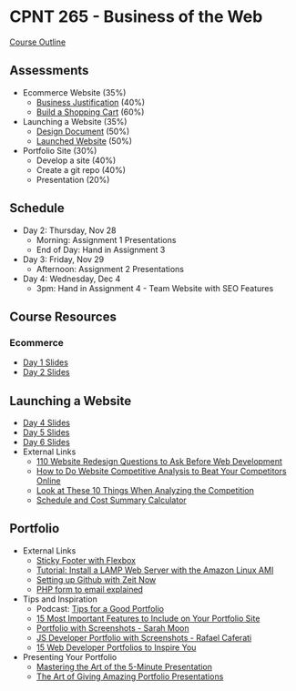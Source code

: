 # CPNT 265 - Business of the Web
[Course Outline](CPNT_265.pdf)
## Assessments
- Ecommerce Website (35%)
  - [Business Justification](assessments/assignment-1) (40%)
  - [Build a Shopping Cart](assessments/assignment-2) (60%)
- Launching a Website (35%)
  - [Design Document](assessments/assignment-3) (50%)
  - [Launched Website](assessments/assignment-4) (50%)
- Portfolio Site (30%)
  - Develop a site (40%)
  - Create a git repo (40%)
  - Presentation (20%)
## Schedule
- Day 2: Thursday, Nov 28
  - Morning: Assignment 1 Presentations
  - End of Day: Hand in Assignment 3
- Day 3: Friday, Nov 29
  - Afternoon: Assignment 2 Presentations
- Day 4: Wednesday, Dec 4
  - 3pm: Hand in Assignment 4 - Team Website with SEO Features

## Course Resources
### Ecommerce
- [Day 1 Slides](chapters/ch01/CPNT-265-Day1.pdf)
- [Day 2 Slides](chapters/ch02/CPNT-265-Day2.pdf)

## Launching a Website
- [Day 4 Slides](chapters/ch04/CPNT-265-Day4.pdf)
- [Day 5 Slides](chapters/ch05/CPNT-265-Day5.pdf)
- [Day 6 Slides](chapters/ch06/CPNT-265-Day6.pdf)
- External Links
  - [110 Website Redesign Questions to Ask Before Web Development](https://blog.hubspot.com/agency/website-redesign-questions)
  - [How to Do Website Competitive Analysis to Beat Your Competitors Online](https://www.intechnic.com/blog/how-to-beat-your-competition-online-with-website-competitive-analysis/)
  - [Look at These 10 Things When Analyzing the Competition](https://help.woorank.com/hc/en-us/articles/360000223165-Look-at-These-10-Things-When-Analyzing-the-Competition)
  - [Schedule and Cost Summary Calculator](https://konigi.com/tools/schedule-and-cost-summary-calculator/)

## Portfolio
- External Links
  - [Sticky Footer with Flexbox](https://philipwalton.github.io/solved-by-flexbox/demos/sticky-footer/)
  - [Tutorial: Install a LAMP Web Server with the Amazon Linux AMI](https://docs.aws.amazon.com/AWSEC2/latest/UserGuide/install-LAMP.html)
  - [Setting up Github with Zeit Now](https://zeit.co/blog/now-for-github)
  - [PHP form to email explained](http://form.guide/email-form/php-form-to-email.html)
- Tips and Inspiration
  - Podcast: [Tips for a Good Portfolio](https://syntax.fm/show/133/hasty-treat-tips-for-a-good-portfolio)
  - [15 Most Important Features to Include on Your Portfolio Site](https://themetrust.com/most-important-features-for-portfolio-sites/)
  - [Portfolio with Screenshots - Sarah Moon](https://sarahmoon.net/our-work)
  - [JS Developer Portfolio with Screenshots - Rafael Caferati](https://caferati.me/portfolio)
  - [15 Web Developer Portfolios to Inspire You](https://www.freecodecamp.org/news/15-web-developer-portfolios-to-inspire-you-137fb1743cae/)
- Presenting Your Portfolio
  - [Mastering the Art of the 5-Minute Presentation](https://www.thebalancesmb.com/mastering-the-art-of-the-5-minute-presentation-2951697)
  - [The Art of Giving Amazing Portfolio Presentations](https://medium.muz.li/the-art-of-giving-amazing-portfolio-presentations-656cddcd69a?gi=b6ea2029bb40)